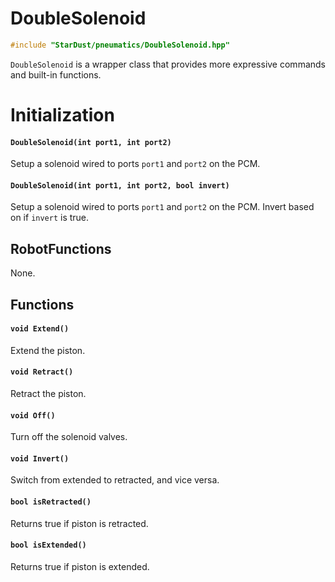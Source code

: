 # DoubleSolenoid

```cpp
#include "StarDust/pneumatics/DoubleSolenoid.hpp"
```

`DoubleSolenoid` is a wrapper class that provides more expressive commands and built-in functions.

# Initialization

#### `DoubleSolenoid(int port1, int port2)`

Setup a solenoid wired to ports `port1` and `port2` on the PCM.

#### `DoubleSolenoid(int port1, int port2, bool invert)`

Setup a solenoid wired to ports `port1` and `port2` on the PCM. Invert based on if `invert` is true.

## RobotFunctions

None.

## Functions

#### `void Extend()`

Extend the piston.

#### `void Retract()`

Retract the piston.

#### `void Off()`

Turn off the solenoid valves.

#### `void Invert()`

Switch from extended to retracted, and vice versa.

#### `bool isRetracted()`

Returns true if piston is retracted.

#### `bool isExtended()`

Returns true if piston is extended.